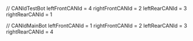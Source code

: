 // CANIdTestBot
leftFrontCANId = 4
rightFrontCANId = 2
leftRearCANId = 3
rightRearCANId = 1

// CANIdMainBot
leftFrontCANId = 1
rightFrontCANId = 2
leftRearCANId = 3
rightRearCANId = 4